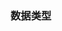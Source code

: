 <!--
 * @Description: 
 * @Autor: zhangai
 * @Date: 2022-08-15 15:30:53
 * @LastEditTime: 2022-08-15 15:31:36
-->
### 数据类型
### 